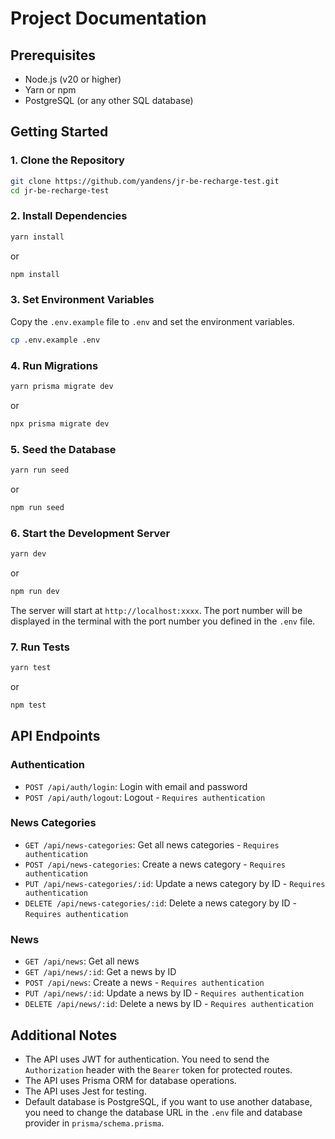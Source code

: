 # Project Documentation

## Prerequisites

- Node.js (v20 or higher)
- Yarn or npm
- PostgreSQL (or any other SQL database)

## Getting Started

### 1. Clone the Repository

```bash
git clone https://github.com/yandens/jr-be-recharge-test.git
cd jr-be-recharge-test
```

### 2. Install Dependencies

```bash
yarn install
```
or
```bash
npm install
```

### 3. Set Environment Variables

Copy the `.env.example` file to `.env` and set the environment variables.

```bash
cp .env.example .env
```

### 4. Run Migrations

```bash
yarn prisma migrate dev
```
or
```bash
npx prisma migrate dev
```

### 5. Seed the Database

```bash
yarn run seed
```
or
```bash
npm run seed
```

### 6. Start the Development Server

```bash
yarn dev
```
or
```bash
npm run dev
```

The server will start at `http://localhost:xxxx`. The port number will be displayed in the terminal with the port number you defined in the `.env` file.

### 7. Run Tests

```bash
yarn test
```
or
```bash
npm test
```

## API Endpoints

### Authentication

- `POST /api/auth/login`: Login with email and password
- `POST /api/auth/logout`: Logout - `Requires authentication`

### News Categories

- `GET /api/news-categories`: Get all news categories - `Requires authentication`
- `POST /api/news-categories`: Create a news category - `Requires authentication`
- `PUT /api/news-categories/:id`: Update a news category by ID - `Requires authentication`
- `DELETE /api/news-categories/:id`: Delete a news category by ID - `Requires authentication`

### News

- `GET /api/news`: Get all news
- `GET /api/news/:id`: Get a news by ID 
- `POST /api/news`: Create a news - `Requires authentication`
- `PUT /api/news/:id`: Update a news by ID - `Requires authentication`
- `DELETE /api/news/:id`: Delete a news by ID - `Requires authentication`


## Additional Notes

- The API uses JWT for authentication. You need to send the `Authorization` header with the `Bearer` token for protected routes.
- The API uses Prisma ORM for database operations.
- The API uses Jest for testing.
- Default database is PostgreSQL, if you want to use another database, you need to change the database URL in the `.env` file and database provider in `prisma/schema.prisma`.



